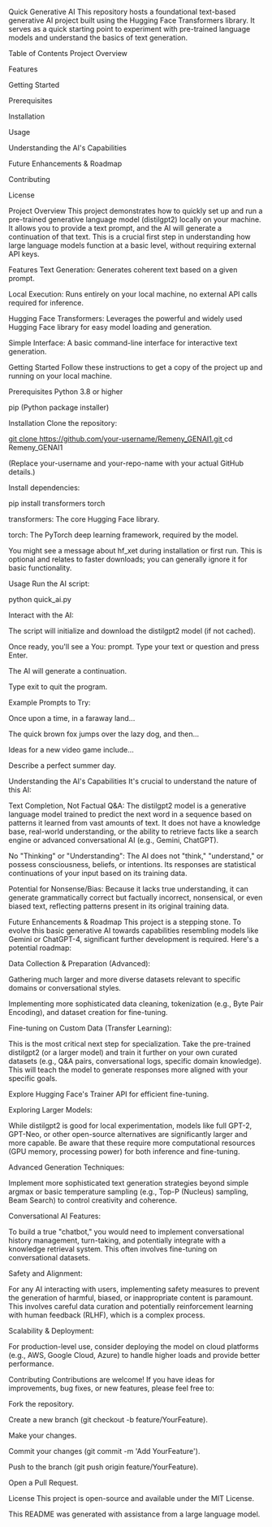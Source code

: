Quick Generative AI
This repository hosts a foundational text-based generative AI project built using the Hugging Face Transformers library. It serves as a quick starting point to experiment with pre-trained language models and understand the basics of text generation.

Table of Contents
Project Overview

Features

Getting Started

Prerequisites

Installation

Usage

Understanding the AI's Capabilities

Future Enhancements & Roadmap

Contributing

License

Project Overview
This project demonstrates how to quickly set up and run a pre-trained generative language model (distilgpt2) locally on your machine. It allows you to provide a text prompt, and the AI will generate a continuation of that text. This is a crucial first step in understanding how large language models function at a basic level, without requiring external API keys.

Features
Text Generation: Generates coherent text based on a given prompt.

Local Execution: Runs entirely on your local machine, no external API calls required for inference.

Hugging Face Transformers: Leverages the powerful and widely used Hugging Face library for easy model loading and generation.

Simple Interface: A basic command-line interface for interactive text generation.

Getting Started
Follow these instructions to get a copy of the project up and running on your local machine.

Prerequisites
Python 3.8 or higher

pip (Python package installer)

Installation
Clone the repository:

[git clone https://github.com/your-username/Remeny_GENAI1.git
](https://github.com/Chopper109/Remeny_GENAI1/blob/main/README.md)cd Remeny_GENAI1


(Replace your-username and your-repo-name with your actual GitHub details.)

Install dependencies:

pip install transformers torch


transformers: The core Hugging Face library.

torch: The PyTorch deep learning framework, required by the model.

You might see a message about hf_xet during installation or first run. This is optional and relates to faster downloads; you can generally ignore it for basic functionality.

Usage
Run the AI script:

python quick_ai.py


Interact with the AI:

The script will initialize and download the distilgpt2 model (if not cached).

Once ready, you'll see a You: prompt. Type your text or question and press Enter.

The AI will generate a continuation.

Type exit to quit the program.

Example Prompts to Try:

Once upon a time, in a faraway land...

The quick brown fox jumps over the lazy dog, and then...

Ideas for a new video game include...

Describe a perfect summer day.

Understanding the AI's Capabilities
It's crucial to understand the nature of this AI:

Text Completion, Not Factual Q&A: The distilgpt2 model is a generative language model trained to predict the next word in a sequence based on patterns it learned from vast amounts of text. It does not have a knowledge base, real-world understanding, or the ability to retrieve facts like a search engine or advanced conversational AI (e.g., Gemini, ChatGPT).

No "Thinking" or "Understanding": The AI does not "think," "understand," or possess consciousness, beliefs, or intentions. Its responses are statistical continuations of your input based on its training data.

Potential for Nonsense/Bias: Because it lacks true understanding, it can generate grammatically correct but factually incorrect, nonsensical, or even biased text, reflecting patterns present in its original training data.

Future Enhancements & Roadmap
This project is a stepping stone. To evolve this basic generative AI towards capabilities resembling models like Gemini or ChatGPT-4, significant further development is required. Here's a potential roadmap:

Data Collection & Preparation (Advanced):

Gathering much larger and more diverse datasets relevant to specific domains or conversational styles.

Implementing more sophisticated data cleaning, tokenization (e.g., Byte Pair Encoding), and dataset creation for fine-tuning.

Fine-tuning on Custom Data (Transfer Learning):

This is the most critical next step for specialization. Take the pre-trained distilgpt2 (or a larger model) and train it further on your own curated datasets (e.g., Q&A pairs, conversational logs, specific domain knowledge). This will teach the model to generate responses more aligned with your specific goals.

Explore Hugging Face's Trainer API for efficient fine-tuning.

Exploring Larger Models:

While distilgpt2 is good for local experimentation, models like full GPT-2, GPT-Neo, or other open-source alternatives are significantly larger and more capable. Be aware that these require more computational resources (GPU memory, processing power) for both inference and fine-tuning.

Advanced Generation Techniques:

Implement more sophisticated text generation strategies beyond simple argmax or basic temperature sampling (e.g., Top-P (Nucleus) sampling, Beam Search) to control creativity and coherence.

Conversational AI Features:

To build a true "chatbot," you would need to implement conversational history management, turn-taking, and potentially integrate with a knowledge retrieval system. This often involves fine-tuning on conversational datasets.

Safety and Alignment:

For any AI interacting with users, implementing safety measures to prevent the generation of harmful, biased, or inappropriate content is paramount. This involves careful data curation and potentially reinforcement learning with human feedback (RLHF), which is a complex process.

Scalability & Deployment:

For production-level use, consider deploying the model on cloud platforms (e.g., AWS, Google Cloud, Azure) to handle higher loads and provide better performance.

Contributing
Contributions are welcome! If you have ideas for improvements, bug fixes, or new features, please feel free to:

Fork the repository.

Create a new branch (git checkout -b feature/YourFeature).

Make your changes.

Commit your changes (git commit -m 'Add YourFeature').

Push to the branch (git push origin feature/YourFeature).

Open a Pull Request.

License
This project is open-source and available under the MIT License.

This README was generated with assistance from a large language model.
